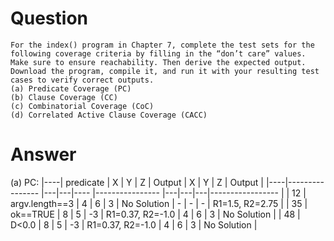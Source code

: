 # **Question**
```
For the index() program in Chapter 7, complete the test sets for the following coverage criteria by filling in the “don’t care” values. Make sure to ensure reachability. Then derive the expected output. Download the program, compile it, and run it with your resulting test cases to verify correct outputs.
(a) Predicate Coverage (PC)
(b) Clause Coverage (CC)
(c) Combinatorial Coverage (CoC)
(d) Correlated Active Clause Coverage (CACC) 
```

# **Answer**

(a) PC:
|----| predicate        | X | Y | Z     | Output            | X | Y | Z | Output            |
|----|----------------  |---|---|----   |----------------   |---|---|---|-----------------  |
| 12 | argv.length==3   | 4 | 6 | 3     | No Solution       | - | - | - | R1=1.5, R2=2.75   |
| 35 | ok==TRUE         | 8 | 5 | -3    | R1=0.37, R2=-1.0  | 4 | 6 | 3 | No Solution       |
| 48 | D<0.0            | 8 | 5 | -3    | R1=0.37, R2=-1.0  | 4 | 6 | 3 | No Solution       |
